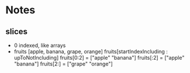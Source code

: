# Notes

## slices

- 0 indexed, like arrays
- fruits [apple, banana, grape, orange]
fruits[startIndexIncluding : upToNotIncluding]
fruits[0:2] = ["apple" "banana"]
fruits[:2] = ["apple" "banana"]
fruits[2:] = ["grape" "orange"]
